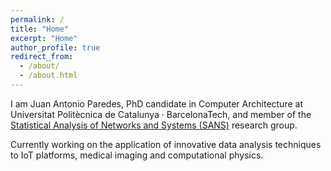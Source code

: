 ```yaml
---
permalink: /
title: "Home"
excerpt: "Home"
author_profile: true
redirect_from: 
  - /about/
  - /about.html
---
```


I am Juan Antonio Paredes, PhD candidate in Computer Architecture at Universitat Politècnica de Catalunya · BarcelonaTech, and member of the [Statistical Analysis of Networks and Systems (SANS)](http://sans.ac.upc.edu/) research group. 

Currently working on the application of innovative data analysis techniques to IoT platforms, medical imaging and computational physics.
